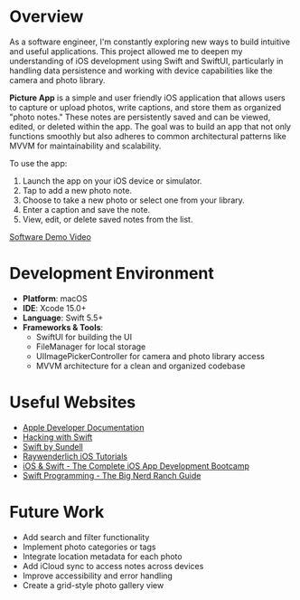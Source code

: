 # Overview

As a software engineer, I'm constantly exploring new ways to build intuitive and useful applications. This project allowed me to deepen my understanding of iOS development using Swift and SwiftUI, particularly in handling data persistence and working with device capabilities like the camera and photo library.

**Picture App** is a simple and user friendly iOS application that allows users to capture or upload photos, write captions, and store them as organized "photo notes." These notes are persistently saved and can be viewed, edited, or deleted within the app. The goal was to build an app that not only functions smoothly but also adheres to common architectural patterns like MVVM for maintainability and scalability.

To use the app:
1. Launch the app on your iOS device or simulator.
2. Tap to add a new photo note.
3. Choose to take a new photo or select one from your library.
4. Enter a caption and save the note.
5. View, edit, or delete saved notes from the list.

[Software Demo Video](https://youtu.be/5NdzOfyRI-g)

# Development Environment

- **Platform**: macOS
- **IDE**: Xcode 15.0+
- **Language**: Swift 5.5+
- **Frameworks & Tools**:
  - SwiftUI for building the UI
  - FileManager for local storage
  - UIImagePickerController for camera and photo library access
  - MVVM architecture for a clean and organized codebase

# Useful Websites

* [Apple Developer Documentation](https://developer.apple.com/documentation/)
* [Hacking with Swift](https://www.hackingwithswift.com/)
* [Swift by Sundell](https://www.swiftbysundell.com/)
* [Raywenderlich iOS Tutorials](https://www.raywenderlich.com/ios/paths)
* [iOS & Swift - The Complete iOS App Development Bootcamp](https://www.udemy.com/course/ios-13-app-development-bootcamp/?couponCode=CP130525US#learning-tools)
* [Swift Programming - The Big Nerd Ranch Guide](https://ebay.us/m/HVt6B8)

# Future Work

* Add search and filter functionality
* Implement photo categories or tags
* Integrate location metadata for each photo
* Add iCloud sync to access notes across devices
* Improve accessibility and error handling
* Create a grid-style photo gallery view

